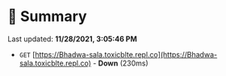 # 📖 Summary
Last updated: **11/28/2021, 3:05:46 PM**

- `GET` [https://Bhadwa-sala.toxicblte.repl.co](https://Bhadwa-sala.toxicblte.repl.co) - **Down** (230ms)
